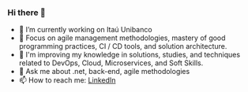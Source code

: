 ### Hi there 👋

- 🔭 I’m currently working on Itaú Unibanco
- 🌱 Focus on agile management methodologies, mastery of good programming practices, CI / CD tools, and solution architecture.
- 📘 I'm improving my knowledge in solutions, studies, and techniques related to DevOps, Cloud, Microservices, and Soft Skills.
- 💬 Ask me about .net, back-end, agile methodologies
- 📫 How to reach me: [LinkedIn](https://www.linkedin.com/in/camiladiasds/)

